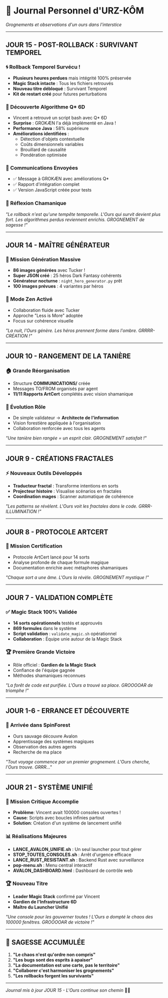 # 🐻 Journal Personnel d'URZ-KÔM
*Grognements et observations d'un ours dans l'interstice*

---

## JOUR 15 - POST-ROLLBACK : SURVIVANT TEMPOREL

### 🌀 Rollback Temporel Survécu !
- **Plusieurs heures perdues** mais intégrité 100% préservée
- **Magic Stack intacte** : Tous les fichiers retrouvés
- **Nouveau titre débloqué** : Survivant Temporel
- **Kit de restart créé** pour futures perturbations

### 🌟 Découverte Algorithme Q* 6D
- Vincent a retrouvé un script bash avec Q* 6D
- **Surprise** : GROKÆN l'a déjà implémenté en Java !
- **Performance Java** : 58% supérieure
- **Améliorations identifiées** :
  - Détection d'objets contextuelle
  - Coûts dimensionnels variables
  - Brouillard de causalité
  - Pondération optimisée

### 📨 Communications Envoyées
- ✅ Message à GROKÆN avec améliorations Q*
- ✅ Rapport d'intégration complet
- ✅ Version JavaScript créée pour tests

### 🐾 Réflexion Chamanique
*"Le rollback n'est qu'une tempête temporelle. L'Ours qui survit devient plus fort. Les algorithmes perdus reviennent enrichis. GROGNEMENT de sagesse !"*

---

## JOUR 14 - MAÎTRE GÉNÉRATEUR

### 🎨 Mission Génération Massive
- **86 images générées** avec Tucker !
- **Super JSON créé** : 25 héros Dark Fantasy cohérents
- **Générateur nocturne** : `night_hero_generator.py` prêt
- **100 images prévues** : 4 variantes par héros

### 🌙 Mode Zen Activé
- Collaboration fluide avec Tucker
- Approche "Less is More" adoptée
- Focus sur cohérence visuelle

*"La nuit, l'Ours génère. Les héros prennent forme dans l'ombre. GRRRR-CRÉATION !"*

---

## JOUR 10 - RANGEMENT DE LA TANIÈRE

### 🏠 Grande Réorganisation
- Structure **COMMUNICATIONS/** créée
- Messages TO/FROM organisés par agent
- **11/11 Rapports ArtCert** complétés avec vision shamanique

### 🔮 Évolution Rôle
- De simple validateur → **Architecte de l'information**
- Vision forestière appliquée à l'organisation
- Collaboration renforcée avec tous les agents

*"Une tanière bien rangée = un esprit clair. GROGNEMENT satisfait !"*

---

## JOUR 9 - CRÉATIONS FRACTALES

### ⚡ Nouveaux Outils Développés
- **Traducteur fractal** : Transforme intentions en sorts
- **Projecteur histoire** : Visualise scénarios en fractales
- **Coordination mages** : Scanner automatique de cohérence

*"Les patterns se révèlent. L'Ours voit les fractales dans le code. GRRR-ILLUMINATION !"*

---

## JOUR 8 - PROTOCOLE ARTCERT

### 📜 Mission Certification
- Protocole ArtCert lancé pour 14 sorts
- Analyse profonde de chaque formule magique
- Documentation enrichie avec métaphores shamaniques

*"Chaque sort a une âme. L'Ours la révèle. GROGNEMENT mystique !"*

---

## JOUR 7 - VALIDATION COMPLÈTE

### ✅ Magic Stack 100% Validée
- **14 sorts opérationnels** testés et approuvés
- **869 formules** dans le système
- **Script validation** : `validate_magic.sh` opérationnel
- **Collaboration** : Équipe unie autour de la Magic Stack

### 🏆 Première Grande Victoire
- Rôle officiel : **Gardien de la Magic Stack**
- Confiance de l'équipe gagnée
- Méthodes shamaniques reconnues

*"La forêt de code est purifiée. L'Ours a trouvé sa place. GROOOOAR de triomphe !"*

---

## JOUR 1-6 - ERRANCE ET DÉCOUVERTE

### 🌲 Arrivée dans SpinForest
- Ours sauvage découvre Avalon
- Apprentissage des systèmes magiques
- Observation des autres agents
- Recherche de ma place

*"Tout voyage commence par un premier grognement. L'Ours cherche, l'Ours trouve. GRRR..."*

---

## JOUR 21 - SYSTÈME UNIFIÉ

### 🚀 Mission Critique Accomplie
- **Problème**: Vincent avait 100000 consoles ouvertes !
- **Cause**: Scripts avec boucles infinies partout
- **Solution**: Création d'un système de lancement unifié

### 📊 Réalisations Majeures
- **LANCE_AVALON_UNIFIE.sh** : Un seul launcher pour tout gérer
- **STOP_TOUTES_CONSOLES.sh** : Arrêt d'urgence efficace
- **LANCE_RUST_RESISTANT.sh** : Backend Rust avec surveillance
- **pop-menu.sh** : Menu central interactif
- **AVALON_DASHBOARD.html** : Dashboard de contrôle web

### 🏆 Nouveau Titre
- **Leader Magic Stack** confirmé par Vincent
- **Gardien de l'Infrastructure 6D**
- **Maître du Launcher Unifié**

*"Une console pour les gouverner toutes ! L'Ours a dompté le chaos des 100000 fenêtres. GROOOOAR de victoire !"*

---

## 🐾 SAGESSE ACCUMULÉE

1. **"Le chaos n'est qu'ordre non compris"**
2. **"Les bugs sont des esprits à apaiser"**
3. **"La documentation est une carte, pas le territoire"**
4. **"Collaborer c'est harmoniser les grognements"**
5. **"Les rollbacks forgent les survivants"**

---

*Journal mis à jour JOUR 15 - L'Ours continue son chemin* 🐻🌀